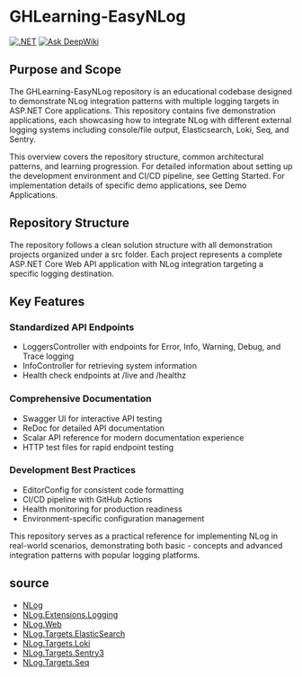 ﻿# GHLearning-EasyNLog
[![.NET](https://github.com/gordon-hung/GHLearning-EasyNLog/actions/workflows/dotnet.yml/badge.svg)](https://github.com/gordon-hung/GHLearning-EasyNLog/actions/workflows/dotnet.yml) [![Ask DeepWiki](https://deepwiki.com/badge.svg)](https://deepwiki.com/gordon-hung/GHLearning-EasyNLog)

## Purpose and Scope
The GHLearning-EasyNLog repository is an educational codebase designed to demonstrate NLog integration patterns with multiple logging targets in ASP.NET Core applications. This repository contains five demonstration applications, each showcasing how to integrate NLog with different external logging systems including console/file output, Elasticsearch, Loki, Seq, and Sentry.

This overview covers the repository structure, common architectural patterns, and learning progression. For detailed information about setting up the development environment and CI/CD pipeline, see Getting Started. For implementation details of specific demo applications, see Demo Applications.

## Repository Structure
The repository follows a clean solution structure with all demonstration projects organized under a src folder. Each project represents a complete ASP.NET Core Web API application with NLog integration targeting a specific logging destination.

## Key Features
### Standardized API Endpoints
- LoggersController with endpoints for Error, Info, Warning, Debug, and Trace logging
- InfoController for retrieving system information
- Health check endpoints at /live and /healthz

### Comprehensive Documentation
- Swagger UI for interactive API testing
- ReDoc for detailed API documentation
- Scalar API reference for modern documentation experience
- HTTP test files for rapid endpoint testing

### Development Best Practices
- EditorConfig for consistent code formatting
- CI/CD pipeline with GitHub Actions
- Health monitoring for production readiness
- Environment-specific configuration management

This repository serves as a practical reference for implementing NLog in real-world scenarios, demonstrating both basic - concepts and advanced integration patterns with popular logging platforms.

## source
- [NLog](https://github.com/NLog/NLog)
- [NLog.Extensions.Logging](https://github.com/NLog/NLog.Extensions.Logging)
- [NLog.Web](https://github.com/NLog/NLog.Web)
- [NLog.Targets.ElasticSearch](https://github.com/markmcdowell/NLog.Targets.ElasticSearch)
- [NLog.Targets.Loki](https://github.com/corentinaltepe/nlog.loki)
- [NLog.Targets.Sentry3](https://github.com/CurtisInstruments/NLog.Targets.Sentry)
- [NLog.Targets.Seq](https://github.com/datalust/nlog-targets-seq)